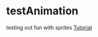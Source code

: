 # testAnimation
testing out fun with sprites
[Tutorial](https://medium.com/dailyjs/how-to-build-a-simple-sprite-animation-in-javascript-b764644244aa#:~:text=How%20to%20build%20a%20simple%20sprite%20animation%20in,the%20image%20using%20mouse%20over.%20...%20%20)
